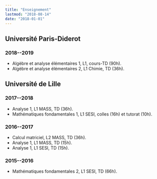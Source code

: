 ```yaml
---
title: "Enseignement"
lastmod: "2018-08-14"
date: "2018-01-01"
---
```


## Université Paris-Diderot

### 2018--2019

* Algèbre et analyse élémentaires 1, L1, cours-TD (90h).
* Algèbre et analyse élémentaires 2, L1 Chimie, TD (36h).

## Université de Lille

### 2017--2018

* Analyse 1, L1 MASS, TD (36h).
* Mathématiques fondamentales 1, L1 SESI, colles (16h) et tutorat (10h).

### 2016--2017

* Calcul matriciel, L2 MASS, TD (36h).
* Analyse 1, L1 MASS, TD (15h).
* Analyse 1, L1 SESI, TD  (15h).

### 2015--2016

* Mathématiques fondamentales 2, L1 SESI, TD (66h).
